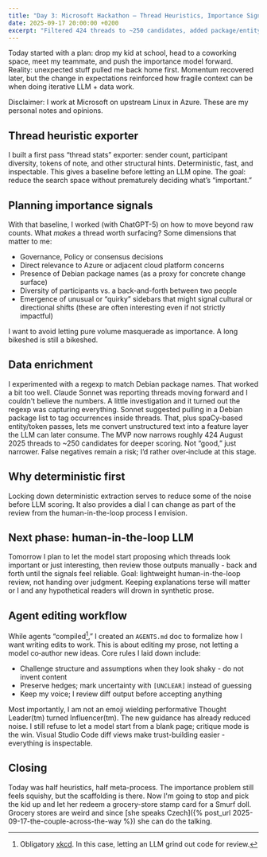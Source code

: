 ```yaml
---
title: "Day 3: Microsoft Hackathon — Thread Heuristics, Importance Signals, and Agent Editing"
date: 2025-09-17 20:00:00 +0200
excerpt: "Filtered 424 threads to ~250 candidates, added package/entity tagging, and built an agent writing editing workflow."
---
```


Today started with a plan: drop my kid at school, head to a coworking space, meet my teammate, and push the importance model forward. Reality: unexpected stuff pulled me back home first. Momentum recovered later, but the change in expectations reinforced how fragile context can be when doing iterative LLM + data work.

Disclaimer: I work at Microsoft on upstream Linux in Azure. These are my personal notes and opinions.

## Thread heuristic exporter

I built a first pass “thread stats” exporter: sender count, participant diversity, tokens of note, and other structural hints. Deterministic, fast, and inspectable. This gives a baseline before letting an LLM opine. The goal: reduce the search space without prematurely deciding what’s “important.”

## Planning importance signals

With that baseline, I worked (with ChatGPT-5) on how to move beyond raw counts. What *makes* a thread worth surfacing? Some dimensions that matter to me:

- Governance, Policy or consensus decisions
- Direct relevance to Azure or adjacent cloud platform concerns
- Presence of Debian package names (as a proxy for concrete change surface)
- Diversity of participants vs. a back-and-forth between two people
- Emergence of unusual or “quirky” sidebars that might signal cultural or directional shifts (these are often interesting even if not strictly impactful)

I want to avoid letting pure volume masquerade as importance. A long bikeshed is still a bikeshed.

## Data enrichment

I experimented with a regexp to match Debian package names.  That worked a bit too well.  Claude Sonnet was reporting threads moving forward and I couldn't believe the numbers.  A little investigation and it turned out the regexp was capturing everything.  Sonnet suggested pulling in a Debian package list to tag occurrences inside threads. That, plus spaCy-based entity/token passes, lets me convert unstructured text into a feature layer the LLM can later consume. The MVP now narrows roughly 424 August 2025 threads to ~250 candidates for deeper scoring. Not “good,” just narrower. False negatives remain a risk; I’d rather over‑include at this stage.

## Why deterministic first

Locking down deterministic extraction serves to reduce some of the noise before LLM scoring. It also provides a dial I can change as part of the review from the human-in-the-loop process I envision.

## Next phase: human-in-the-loop LLM

Tomorrow I plan to let the model start proposing which threads look important or just interesting, then review those outputs manually - back and forth until the signals feel reliable. Goal: lightweight human-in-the-loop review, not handing over judgment. Keeping explanations terse will matter or I and any hypothetical readers will drown in synthetic prose.

## Agent editing workflow

While agents “compiled[^1],” I created an `AGENTS.md` doc to formalize how I want writing edits to work. This is about editing my prose, not letting a model co‑author new ideas. Core rules I laid down include:

- Challenge structure and assumptions when they look shaky - do not invent content
- Preserve hedges; mark uncertainty with `[UNCLEAR]` instead of guessing
- Keep my voice; I review diff output before accepting anything

Most importantly, I am not an emoji wielding performative Thought Leader(tm) turned Influencer(tm). The new guidance has already reduced noise. I still refuse to let a model start from a blank page; critique mode is the win. Visual Studio Code diff views make trust-building easier - everything is inspectable.

## Closing

Today was half heuristics, half meta-process. The importance problem still feels squishy, but the scaffolding is there. Now I'm going to stop and pick the kid up and let her redeem a grocery-store stamp card for a Smurf doll. Grocery stores are weird and since [she speaks Czech]({% post_url 2025-09-17-the-couple-across-the-way %}) she can do the talking.

[^1]: Obligatory [xkcd](https://xkcd.com/303/). In this case, letting an LLM grind out code for review.
